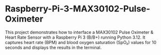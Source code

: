 # Raspberry-Pi-3-MAX30102-Pulse-Oximeter
This project demonstrates how to interface a MAX30102 Pulse Oximeter &amp; Heart Rate Sensor with a Raspberry Pi 3 (B/B+) running Python 3.12. It captures heart rate (BPM) and blood oxygen saturation (SpO₂) values for 10 seconds and displays the results in the terminal.
